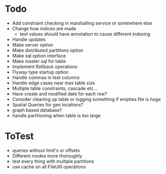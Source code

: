 # Todo
- Add constraint checking in marshalling service or somewhere else
- Change how indices are made
  - text values should have annotation to cause different indexing
- Handle updates
- Make server option
- Make distributed partitions option
- Make sql option interface
- Make master sql for table
- Implement Rollback operations
- Flyway type startup option
- Handle commas in text columns
- Handle edge cases near max table size
- Multiple table constraints, cascade etc...
- Have create and modified date for each row?
- Consider cleaning up table or logging something if empties file is huge
- Spatial Queries for geo locations?
- graph based database?
- handle partitioning when table is too large

# ToTest
- queries without limit's or offsets
- Different modes more thoroughly 
- test every thing with multiple partitions
- use cache on all FileUtil operations

